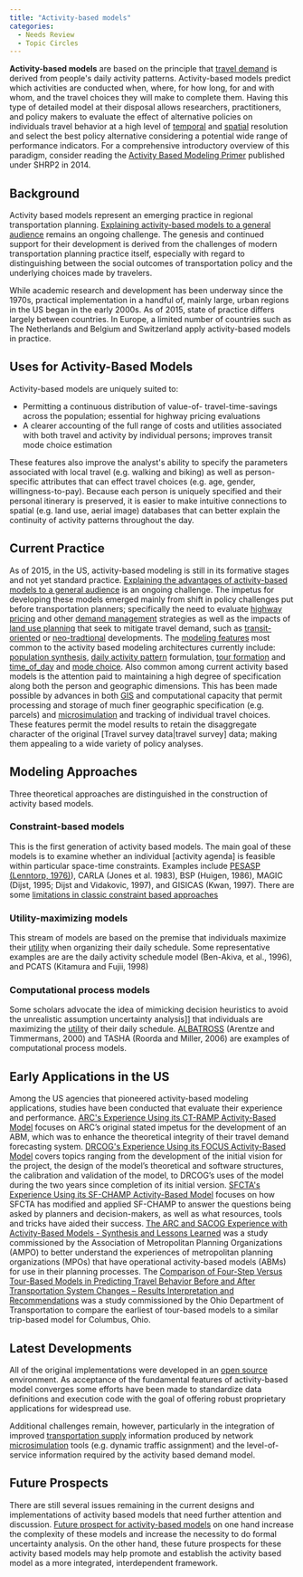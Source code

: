 ```yaml
---
title: "Activity-based models"
categories:
  - Needs Review
  - Topic Circles
---
```


**Activity-based models** are based on the principle that [travel demand](http://en.wikipedia.org/wiki/Travel_behavior) is derived from people's daily activity patterns. Activity-based models predict which activities are conducted when, where, for how long, for and with whom, and the travel choices they will make to complete them. Having this type of detailed model at their disposal allows researchers, practitioners, and policy makers to evaluate the effect of alternative policies on individuals travel behavior at a high level of [temporal](Temporal_Data) and [spatial](Spatial_Data) resolution and select the best policy alternative considering a potential wide range of performance indicators. For a comprehensive introductory overview of this paradigm, consider reading the [Activity Based Modeling Primer](Activity_Based_Modeling_Primer) published under SHRP2 in 2014.

Background
----------

Activity based models represent an emerging practice in regional transportation planning. [Explaining activity-based models to a general audience](Explaining_Activity_Based_Models_to_a_General_Audience) remains an ongoing challenge. The genesis and continued support for their development is derived from the challenges of modern transportation planning practice itself, especially with regard to distinguishing between the social outcomes of transportation policy and the underlying choices made by travelers.

While academic research and development has been underway since the 1970s, practical implementation in a handful of, mainly large, urban regions in the US began in the early 2000s. As of 2015, state of practice differs largely between countries. In Europe, a limited number of countries such as The Netherlands and Belgium and Switzerland apply activity-based models in practice.

Uses for Activity-Based Models
------------------------------

Activity-based models are uniquely suited to:

-   Permitting a continuous distribution of value-of- travel-time-savings across the population; essential for highway pricing evaluations
-   A clearer accounting of the full range of costs and utilities associated with both travel and activity by individual persons; improves transit mode choice estimation

These features also improve the analyst's ability to specify the parameters associated with local travel (e.g. walking and biking) as well as person-specific attributes that can effect travel choices (e.g. age, gender, willingness-to-pay). Because each person is uniquely specified and their personal itinerary is preserved, it is easier to make intuitive connections to spatial (e.g. land use, aerial image) databases that can better explain the continuity of activity patterns throughout the day.

Current Practice
----------------

As of 2015, in the US, activity-based modeling is still in its formative stages and not yet standard practice. [Explaining the advantages of activity-based models to a general audience](Explaining_Activity_Based_Models_to_a_General_Audience) is an ongoing challenge. The impetus for developing these models emerged mainly from shift in policy challenges put before transportation planners; specifically the need to evaluate [highway pricing](Pricing_and_Valuation) and other [demand management](http://en.wikipedia.org/wiki/Travel_demand_management) strategies as well as the impacts of [land use planning](http://en.wikipedia.org/wiki/Land_use_planning) that seek to mitigate travel demand, such as [transit-oriented](http://en.wikipedia.org/wiki/Transit_oriented_development) or [neo-tradtional](http://en.wikipedia.org/wiki/New_urbanism) developments. The [modeling features](Benefits_of_Activity_Based_Models) most common to the activity based modeling architectures currently include: [population synthesis](Synthetic_Population), [daily activity pattern](Activity_Travel_Planning_and_Decision_Making_Behaviors) formulation, [tour formation](tour_based_models) and [time_of_day](time_of_day) and [mode choice](Mode_Choice). Also common among current activity based models is the attention paid to maintaining a high degree of specification along both the person and geographic dimensions. This has been made possible by advances in both [GIS](http://en.wikipedia.org/wiki/Geographic_information_system) and computational capacity that permit processing and storage of much finer geographic specification (e.g. parcels) and [microsimulation](http://en.wikipedia.org/wiki/Microsimulation) and tracking of individual travel choices. These features permit the model results to retain the disaggregate character of the original \[Travel survey data|travel survey\] data; making them appealing to a wide variety of policy analyses.

Modeling Approaches
-------------------

Three theoretical approaches are distinguished in the construction of activity based models.

### Constraint-based models

This is the first generation of activity based models. The main goal of these models is to examine whether an individual \[activity agenda\] is feasible within particular space-time constraints. Examples include [PESASP (Lenntorp, 1976)](PESASP_Lenntorp_1976)), CARLA (Jones et al. 1983), BSP (Huigen, 1986), MAGIC (Dijst, 1995; Dijst and Vidakovic, 1997), and GISICAS (Kwan, 1997). There are some [limitations in classic constraint based approaches](limitations_in_classic_constraint_based_approaches)

### Utility-maximizing models

This stream of models are based on the premise that individuals maximize their [utility](utility) when organizing their daily schedule. Some representative examples are are the daily activity schedule model (Ben-Akiva, et al., 1996), and PCATS (Kitamura and Fujii, 1998)

### Computational process models

Some scholars advocate the idea of mimicking decision heuristics to avoid the unrealistic assumption uncertainty analysis\]\] that individuals are maximizing the [utility](utility) of their daily schedule. [ALBATROSS](ALBATROSS) (Arentze and Timmermans, 2000) and TASHA (Roorda and Miller, 2006) are examples of computational process models.

Early Applications in the US
----------------------------

Among the US agencies that pioneered activity-based modeling applications, studies have been conducted that evaluate their experience and performance. [ARC's Experience Using its CT-RAMP Activity-Based Model](ARC_s_Experience_Using_its_CT_RAMP_Activity_Based_Model) focuses on ARC’s original stated impetus for the development of an ABM, which was to enhance the theoretical integrity of their travel demand forecasting system. [DRCOG's Experience Using its FOCUS Activity-Based Model](DRCOG_s_Experience_Using_its_FOCUS_Activity_Based_Model) covers topics ranging from the development of the initial vision for the project, the design of the model’s theoretical and software structures, the calibration and validation of the model, to DRCOG’s uses of the model during the two years since completion of its initial version. [SFCTA's Experience Using its SF-CHAMP Activity-Based Model](SFCTA_s_Experience_Using_its_SF_CHAMP_Activity_Based_Model) focuses on how SFCTA has modified and applied SF-CHAMP to answer the questions being asked by planners and decision-makers, as well as what resources, tools and tricks have aided their success. [The ARC and SACOG Experience with Activity-Based Models - Synthesis and Lessons Learned](The_ARC_and_SACOG_Experience_with_Activity_Based_Models__Synthesis_and_Lessons_Learned) was a study commissioned by the Association of Metropolitan Planning Organizations (AMPO) to better understand the experiences of metropolitan planning organizations (MPOs) that have operational activity-based models (ABMs) for use in their planning processes. The [Comparison of Four-Step Versus Tour-Based Models in Predicting Travel Behavior Before and After Transportation System Changes – Results Interpretation and Recommendations](http://www.dot.state.oh.us/Divisions/Planning/SPR/Research/reportsandplans/Reports/2011/Planning/134368_FR.pdf) was a study commissioned by the Ohio Department of Transportation to compare the earliest of tour-based models to a similar trip-based model for Columbus, Ohio.

Latest Developments
-------------------

All of the original implementations were developed in an [open source](http://en.wikipedia.org/wiki/Open_source) environment. As acceptance of the fundamental features of activity-based model converges some efforts have been made to standardize data definitions and execution code with the goal of offering robust proprietary applications for widespread use.

Additional challenges remain, however, particularly in the integration of improved [transportation supply](Transportation_Networks) information produced by network [microsimulation](http://en.wikipedia.org/wiki/Microsimulation) tools (e.g. dynamic traffic assignment) and the level-of-service information required by the activity based demand model.

Future Prospects
----------------

There are still several issues remaining in the current designs and implementations of activity based models that need further attention and discussion. [Future prospect for activity-based models](Future_prospect_for_activity_based_models) on one hand increase the complexity of these models and increase the necessity to do formal uncertainty analysis. On the other hand, these future prospects for these activity based models may help promote and establish the activity based model as a more integrated, interdependent framework.

